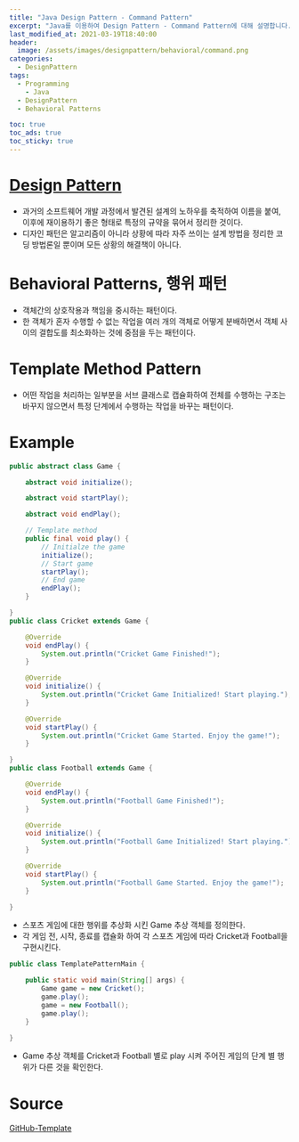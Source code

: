 ```yaml
---
title: "Java Design Pattern - Command Pattern"
excerpt: "Java를 이용하여 Design Pattern - Command Pattern에 대해 설명합니다."
last_modified_at: 2021-03-19T18:40:00
header:
  image: /assets/images/designpattern/behavioral/command.png
categories:
  - DesignPattern
tags:
  - Programming
	- Java
  - DesignPattern
  - Behavioral Patterns

toc: true
toc_ads: true
toc_sticky: true
---
```

# [Design Pattern](../designpattern)
- 과거의 소프트웨어 개발 과정에서 발견된 설계의 노하우를 축적하여 이름을 붙여, 이후에 재이용하기 좋은 형태로 특정의 규약을 묶어서 정리한 것이다.
- 디자인 패턴은 알고리즘이 아니라 상황에 따라 자주 쓰이는 설계 방법을 정리한 코딩 방법론일 뿐이며 모든 상황의 해결책이 아니다.

# Behavioral Patterns, 행위 패턴
- 객체간의 상호작용과 책임을 중시하는 패턴이다.
- 한 객체가 혼자 수행할 수 없는 작업을 여러 개의 객체로 어떻게 분배하면서 객체 사이의 결합도를 최소화하는 것에 중점을 두는 패턴이다.

# Template Method Pattern
- 어떤 작업을 처리하는 일부분을 서브 클래스로 캡슐화하여 전체를 수행하는 구조는 바꾸지 않으면서 특정 단계에서 수행하는 작업을 바꾸는 패턴이다.

# Example
```java
public abstract class Game {

	abstract void initialize();

	abstract void startPlay();

	abstract void endPlay();

	// Template method
	public final void play() {
		// Initialze the game
		initialize();
		// Start game
		startPlay();
		// End game
		endPlay();
	}

}
public class Cricket extends Game {

	@Override
	void endPlay() {
		System.out.println("Cricket Game Finished!");
	}

	@Override
	void initialize() {
		System.out.println("Cricket Game Initialized! Start playing.");
	}

	@Override
	void startPlay() {
		System.out.println("Cricket Game Started. Enjoy the game!");
	}

}
public class Football extends Game {

	@Override
	void endPlay() {
		System.out.println("Football Game Finished!");
	}

	@Override
	void initialize() {
		System.out.println("Football Game Initialized! Start playing.");
	}

	@Override
	void startPlay() {
		System.out.println("Football Game Started. Enjoy the game!");
	}

}
```

- 스포츠 게임에 대한 행위를 추상화 시킨 Game 추상 객체를 정의한다.
- 각 게임 전, 시작, 종료를 캡슐화 하여 각 스포츠 게임에 따라 Cricket과 Football을 구현시킨다.

```java
public class TemplatePatternMain {

	public static void main(String[] args) {
		Game game = new Cricket();
		game.play();
		game = new Football();
		game.play();
	}

}
```

- Game 추상 객체를 Cricket과 Football 별로 play 시켜 주어진 게임의 단계 별 행위가 다른 것을 확인한다.

# Source
[GitHub-Template](https://github.com/GracefulSoul/Sample/tree/master/src/main/java/gracefulsoul/designpattern/behavioral/template)
